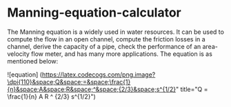 # Manning-equation-calculator

The Manning equation is a widely used in water resources. It can be used to compute the flow in an open channel, compute the friction losses in a channel, derive the capacity of a pipe, check the performance of an area-velocity flow meter, and has many more applications. The equation is as mentioned below:

![equation] (https://latex.codecogs.com/png.image?\dpi{110}&space;Q&space;=&space;\frac{1}{n}&space;A&space;R&space;^&space;{2/3}&space;s^{1/2}" title="Q = \frac{1}{n} A R ^ {2/3} s^{1/2}")
